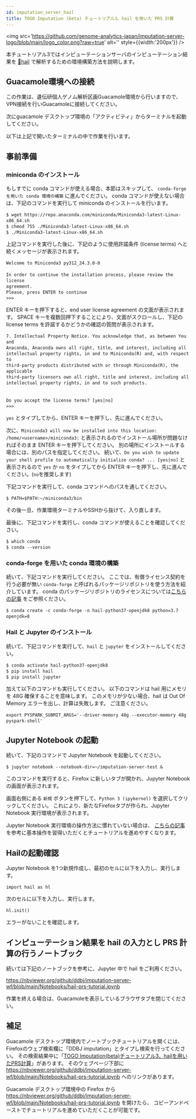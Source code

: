 ```yaml
---
id: imputation_server_hail
title: TOGO Imputation (beta) チュートリアル3、hail を用いた PRS 計算
---
```


<img
  src='https://github.com/genome-analytics-japan/imputation-server-logo/blob/main/logo_color.png?raw=true'
  alt=''
  style={{width:'200px'}}
/>

本チュートリアル3ではインピューテーションサーバのインピューテーション結果を
[&#x1f517;<u>hail</u>](https://hail.is) で解析するための環境構築方法を説明します。

## Guacamole環境への接続

この作業は、遺伝研個人ゲノム解析区画Guacamole環境から行いますので、VPN接続を行いGuacamoleに接続してください。

次にguacamole デスクトップ環境の「アクティビティ」からターミナルを起動してください。

以下は上記で開いたターミナルの中で作業を行います。

## 事前準備

### miniconda のインストール

もしすでに conda コマンドが使える場合、本節はスキップして、 `conda-forge を用いた conda 環境の構築` に進んでください。
conda コマンドが使えない場合は、下記のコマンドを実行して miniconda のインストールを行います。

```
$ wget https://repo.anaconda.com/miniconda/Miniconda3-latest-Linux-x86_64.sh
$ chmod 755 ./Miniconda3-latest-Linux-x86_64.sh
$ ./Miniconda3-latest-Linux-x86_64.sh
```

上記コマンドを実行した後に、下記のように使用許諾条件 (license terms) へと続くメッセージが表示されます。

```
Welcome to Miniconda3 py312_24.3.0-0

In order to continue the installation process, please review the license
agreement.
Please, press ENTER to continue
>>>
```

ENTER キーを押下すると、end user license agreement の文面が表示されます。
SPACE キーを複数回押下することにより、文面がスクロールし、下記の license terms を許諾するかどうかの確認の質問が表示されます。

```
7. Intellectual Property Notice. You acknowledge that, as between You and
Anaconda, Anaconda owns all right, title, and interest, including all
intellectual property rights, in and to Miniconda(R) and, with respect to
third-party products distributed with or through Miniconda(R), the applicable
third-party licensors own all right, title and interest, including all
intellectual property rights, in and to such products.


Do you accept the license terms? [yes|no]
>>>
```

`yes` とタイプしてから、ENTER キーを押下し、先に進んでください。

次に、`Miniconda3 will now be installed into this location: /home/<username>/miniconda3:`
と表示されるのでインストール場所が問題なければそのまま ENTER キーを押下してください。
別の場所にインストールする場合には、別のパスを指定してください。
続いて、`Do you wish to update your shell profile to automatically initialize conda? ... [yes|no]` と表示されるので
`yes` か `no` をタイプしてから ENTER キーを押下し、先に進んでください。(`no`を推奨します)

下記コマンドを実行して、conda コマンドへのパスを通してください。

```
$ PATH=$PATH:~/miniconda3/bin
```

その後一旦、作業環境ターミナルやSSHから抜けて、入り直します。

最後に、下記コマンドを実行し、conda コマンドが使えることを確認してください。

```
$ which conda
$ conda --version
```

### conda-forge を用いた conda 環境の構築

続いて、下記コマンドを実行してください。
ここでは、有償ライセンス契約を行う必要が無い `conda-forge` と呼ばれるパッケージリポジトリを使う方法を紹介しています。
conda のパッケージリポジトリのライセンスについては[こちらの記事](https://qiita.com/kimisyo/items/986802ea52974b92df27)
をご参照ください。

```
$ conda create -c conda-forge -n hail-python37-openjdk8 python=3.7 openjdk=8
```

### Hail と Jupyter のインストール

続いて、下記コマンドを実行して、`hail` と `jupyter` をインストールしてください。

```
$ conda activate hail-python37-openjdk8
$ pip install hail
$ pip install jupyter
```

加えて以下のコマンドも実行してください。
以下のコマンドは hail 用にメモリを 48G 確保することを意味します。
このメモリが少ない場合、hail は Out Of Memory エラーを出し、計算は失敗します。
ご注意ください。

```
export PYSPARK_SUBMIT_ARGS='--driver-memory 48g --executor-memory 48g pyspark-shell'
```

## Jupyter Notebook の起動

続いて、下記のコマンドで Jupyter Notebook を起動してください。

```
$ jupyter notebook --notebook-dir=~/imputation-server-test &
```

このコマンドを実行すると、Firefox に新しいタブが開かれ、Jupyter Notebook の画面が表示されます。

画面右側にある `新規` ボタンを押下して、`Python 3 (ipykernel)` を選択してクリックしてください。
これにより、新たなFirefoxタブが作られ、Jupyter Notebook 実行環境が表示されます。

Jupyter Notebook 実行環境の操作方法に慣れていない場合は、
[こちらの記事](https://www.javadrive.jp/python/jupyter-notebook/index5.html) を参考に基本操作を習得いただくとチュートリアルを進めやすくなります。

## Hailの起動確認
Jupyter Notebook を1つ新規作成し、最初のセルに以下を入力し、実行します。

```
import hail as hl
```

次のセルに以下を入力し、実行します。

```
hl.init()
```

エラーがないことを確認します。

## インピューテーション結果を hail の入力とし PRS 計算の行うノートブック

続いては下記のノートブックを参考に、Jupyter 中で hail をご利用ください。

https://nbviewer.org/github/ddbj/imputation-server-wf/blob/main/Notebooks/hail-prs-tutorial.ipynb

作業を終える場合は、Guacamoleを表示しているブラウザタブを閉じてください。

## 補足

Guacamole デスクトップ環境内でノートブックチュートリアルを開くには、
Firefoxのウェブ検索欄に「DDBJ imputation」とタイプし検索を行ってください。
その検索結果中に「[TOGO Imputation(beta)チュートリアル3、hailを用いたPRS計算](https://sc.ddbj.nig.ac.jp/advanced_guides/imputation_server_hail)」があります。
そのウェブページ下部に https://nbviewer.org/github/ddbj/imputation-server-wf/blob/main/Notebooks/hail-prs-tutorial.ipynb へのリンクがあります。

Guacamole デスクトップ環境中の Firefox から https://nbviewer.org/github/ddbj/imputation-server-wf/blob/main/Notebooks/hail-prs-tutorial.ipynb を開けたら、
コピーアンドペーストでチュートリアルを進めていただくことが可能です。
